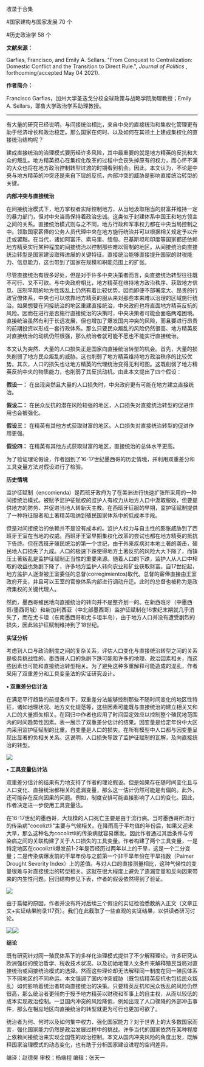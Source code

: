 

收录于合集

#国家建构与国家发展 70 个

#历史政治学 58 个

**文献来源：**

Garfias, Francisco, and Emily A. Sellars. "From Conquest to Centralization:
Domestic Conflict and the Transition to Direct Rule.", _Journal of Politics_ ,
forthcoming(accepted May 04 2021).

  

 **作者简介：**

Francisco Garfias，加州大学圣迭戈分校全球政策与战略学院助理教授；Emily A. Sellars，耶鲁大学政治学系助理教授。

 ****

有大量的研究已经说明，与间接统治相比，来自中央的直接统治和集权化管理更有助于经济增长和政治稳定。那么国家在何时、以及如何在其领土上建成集权化的直接统治结构呢？

  

建成直接统治的治理模式要历经许多风险，其中最重要的就是地方精英的反抗和大众的叛乱。地方精英担心在集权化改革的过程中会丧失掉原有的权力，而心怀不满的大众也将在地方政治控制转型过渡的时期看到机会。因此，本文认为，不论是中央与地方精英的冲突还是来自下层的反抗，内部冲突的威胁是影响直接统治转型的关键。

  

 **内部冲突与直接统治**

在间接统治模式下，地方掌权者实际控制地方，从当地汲取相当的财富并维持一定的暴力部门，但对中央当局保持着政治忠诚。这类似于封建体系中国王和地方领主之间的关系。直接统治模式则与之不同，地方行政和军事权力都在中央当局控制之中。领取国家薪俸的公务人员代理中央在地方施行统治并可以根据相关规定予以升迁或罢黜。在当代，诸如阿富汗、索马里、缅甸、巴基斯坦和印度等国家都还依赖地方精英实行某种程度的间接统治以控制那些难以管制的地区。从间接统治向直接统治转型是国家建设取得进展的关键特征。直接统治能够直接提升国家的财税能力、信息能力，这也带到了国家在规模和职能范围上的扩张。

  

尽管直接统治有很多好处，但是对于许多中央决策者而言，向直接统治转型往往既不可行、又不可欲。与中央政府相比，地方精英在维持地方政治秩序、获取地方信息、压制早期的地方性叛乱上仍然有着比较优势。因而即便不部署庞大、昂贵的行政官僚体系，中央也可以依靠地方精英的服从来对那些本来难以治理的区域施行统治。如果想要在间接统治的地区重建直接统治，中央政府也将直面地方精英反抗的风险。因而在进行是否施行直接统治的决策时，中央决策者可能会面临两难困境。直接统治虽然有利于长远发展，但也增加了爆发国内冲突的风险，而且要进行昂贵的前期投资以形成一套行政体系。那么只要民众叛乱的风险仍然很高、地方精英反对直接统治的动机仍然很强，那么统治者就可能不愿也不能实行直接统治。

  

本文认为突然、大量的人口损失正是国家向直接统治转型的机会。首先，大量的损失削弱了地方民众叛乱的威胁。这也削弱了地方精英维持地方政治秩序的比较优势。其次，人口的损失也让地方精英的代理统治变得无利可图。这既削弱了地方精英反抗中央的物质能力，也削弱了其反抗动机。由此本文提出了四个假设：

 **假设一：** 在出现突然且大量的人口损失时，中央政府更有可能在地方建立直接统治。

 **假设二：** 在民众反抗的潜在风险较强的地区，人口损失对直接统治转型的促进作用也会被强化。

 **假设三：** 在精英有其他方式获取财富的地区。人口损失对直接统治转型的促进作用更强。

 **假设四：** 在精英有其他方式获取财富的地区，直接统治的总体水平更高。

  

为了验证理论假设，作者回到了16-17世纪墨西哥的历史情境，并利用双重差分和工具变量方法对假设进行了检验。

  

 **历史情境**

监护征赋制（encomienda）是西班牙政府为了在美洲进行快速扩张所采用的一种间接统治模式。被赋予监护征赋权的监护人有权力从地方人口中汲取税收，但要提供地方的防务、并促进当地人转新天主教。在西班牙征服的早期，监护征赋制提供了一种将征服者和土著精英吸纳到殖民国家体系中的低成本手段。  

  

但是对间接统治的依赖并不是没有成本的。监护人权力与自主性的膨胀威胁到了西班牙王室在当地的权威。西班牙王室早期集权化改革的尝试也都在地方精英的抵抗下告终。但在西班牙殖民统治的第一个世纪，由于外来疾病对本地土著的袭击，殖民地人口损失了九成。人口的极速下跌使得地方土著反抗的风险大大下降了，而镇压土著叛乱是监护征赋制正当性的重要来源。随着人口的下跌，监护人从人口中榨取的收益也急剧下降了，许多地方监护人转向农业和矿业获取财富。自17世纪起，地方监护人逐渐被王室委任的总督(corregimientos)取代。总督的薪俸直接由王室政府开支，并且可以王室的官僚体系内部进行调动升迁。此时的总督也被称为是政府集权的关键代理人。

  

然而，墨西哥殖民地向直接统治的转向并不是整齐划一的。在新西班牙（中墨西哥/墨西哥城）和新加利西亚（中北部墨西哥）监护征赋制在16世纪末期就几乎消失了，而在尤卡坦（东南墨西哥和尤卡坦半岛），由于地方人口并没有遭受剧烈的损失，因此监护征赋制维持到了18世纪。

  

 **实证分析**

考虑到人口与政治制度之间的复杂关系，评估人口变化与直接统治转型之间的关系是极具挑战性的。墨西哥人口的急剧下跌可能和许多的地理、政治因素相关，而这些因素也可能和直接统治转型相关。为了避免这种多重解释可能造成的混乱，作者采用了双重差分和工具变量法的实证研究设计。

  

 **▪ 双重差分估计法**

在满足平行趋势的前提条件下，双重差分法能够控制那些不随时间变化的地区性特征，诸如地理状况、地方文化规范等，这些因素可能既与直接统治的建立相关又和人口的大量损失相关。在回归中作者也应用了时间固定效应以控制整个殖民地范围内的时间趋势性因素。表一展示了双重差分估计的结果。因变量是给定年份中大区内采用监护征赋制的比重。自变量是人口的损失。在所有模型中人口都与因变量呈现出显著的负相关关系。这说明，人口损失导致了监护征赋制的瓦解，及向直接统治的转型。

![](/images/120/2.png)

 **▪ 工具变量估计法**

双重差分估计的结果有力地支持了作者的理论假设。但是如果存在随时间变化且与人口变化、直接统治都相关的遗漏变量，那么这一估计仍然可能是有偏的。此外，还可能存在反向因果的问题。例如，制度安排可能直接影响了人口的变化。因此，作者决定进一步使用工具变量法。

  

在16-17世纪的墨西哥，大规模的人口死亡主要是由于流行病。当时墨西哥所流行的传染病"cocoliztli"主要与气候相关。在降雨高于平均值的年份后，如果又迎来大旱，那么这种名为cocoliztli的传染病就容易爆发。因此作者通过其后条件与传染病之间的关联构建了关于人口损失的工具变量。作者构建了两个工具变量，一是特定地区在cocoliztli爆发前1-2年是否经历过两年以上的干旱，这是一个二分变量；二是传染病爆发前的干旱年份与之前第一个非干旱年份在干旱指数（Palmer
Drought Severity
Index）上的差值。与对人口的直接测量相比，这种气候性的变量很难与对直接统治的转型相关。这就在很大程度上避免了遗漏变量和反向因果带来的内生性问题。回归结构参见下表，作者的假设依然得到了验证。

![](/images/120/3.png)

由于篇幅的原因，作者并没有将对后续三个假设的实证检验悉数纳入正文（文章正文+实证结果附录117页）。我们在此截取了一些直观的实证结果，以供读者研习讨论。

![](/images/120/4.png)![](/images/120/5.png)

  

 **结论**

既有研究针对同一殖民体系下的多样化治理模式提供了不少解释理论。许多研究从欧洲强权的统治哲学、税收技术状况、以及初始地理人文条件来解释殖民当局对直接统治或间接统治模式的选择。然而这些理论却无法解释同一制度在同一殖民体系下不同地区的不同命运。本文强调了国内冲突威胁（既包括精英反抗也包括民众叛乱）如何影响着统治者转向直接统治的决策。只要精英反抗和民众叛乱的风险仍然很高，那么统治者更倾向于授予地方精英以财税和军事上的自主权，从而以较低的成本实现政治控制。一旦国内冲突的风险降低，例如出现了人口骤降的外部冲击事件，那么在相应地区向直接统治的转型就更为可行也更加可欲了。

  

统治者为何、何时以及如何集中权力、强化国家能力？对于世界上的大多数国家而言，强化国家能力仍然是政治发展过程中的挑战。许多当代的国家依然在某种程度上依赖间接统治来实现全国性的政治控制。本文从国内冲突风险的角度出发，既解释国家治理模式的动态变化，也有助于分析国家建设进程的空间差异。

编译：赵德昊 审校：杨端程 编辑：张天一

  

  

